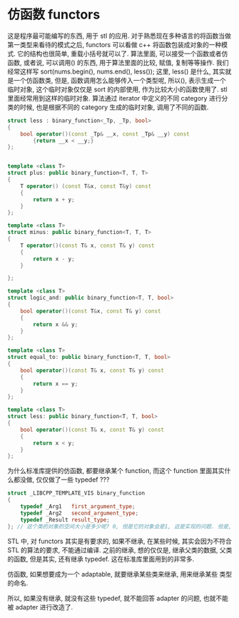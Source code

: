 # 仿函数 functors

这是程序最可能编写的东西, 用于 stl 的应用.
对于熟悉现在多种语言的将函数当做第一类型来看待的模式之后, functors 可以看做 c++ 将函数包装成对象的一种模式.
它的结构也很简单, 重载小括号就可以了.
算法里面, 可以接受一个函数或者仿函数, 或者说, 可以调用() 的东西, 用于算法里面的比较, 赋值, 复制等等操作.
我们经常这样写 sort(nums.begin(), nums.end(), less<int>());
这里, less<int>() 是什么, 其实就是一个仿函数类, 但是, 函数调用怎么能够传入一个类型呢, 所以(), 表示生成一个临时对象, 这个临时对象仅仅是 sort 的内部使用, 作为比较大小的函数使用了. stl 里面经常用到这样的临时对象. 算法通过 iterator 中定义的不同 category 进行分类的时候, 也是根据不同的 category 生成的临时对象, 调用了不同的函数.

```cpp
struct less : binary_function<_Tp, _Tp, bool>
{
    bool operator()(const _Tp& __x, const _Tp& __y) const
        {return __x < __y;}
};
```


```cpp

template <class T>
struct plus: public binary_function<T, T, T>
{
    T operator() (const T&x, const T&y) const
    {
        return x + y;
    }
};

template <class T>
struct minus: public binary_function<T, T, T>
{
    T operator()(const T& x, const T& y) const
    {
        return x - y;
    }

};

template <class T>
struct logic_and: public binary_function<T, T, bool>
{
    bool operator()(const T&x, const T& y) const
    {
        return x && y;
    }
};

template <class T>
struct equal_to: public binary_function<T, T, bool>
{
    bool operator()(const T& x, const T& y) const
    {
        return x == y;
    }
};

template <class T>
struct less: public binary_function<T, T, bool>
{
    bool operator()(const T& x, const T& y) const
    {
        return x < y;
    }
};

```

为什么标准库提供的仿函数, 都要继承某个 function, 而这个 function 里面其实什么都没做, 仅仅做了一些 typedef ???

``` cpp
struct _LIBCPP_TEMPLATE_VIS binary_function
{
    typedef _Arg1   first_argument_type;
    typedef _Arg2   second_argument_type;
    typedef _Result result_type;
}; // 这个类的对象的空间大小是多少呢? 0, 但是它的对象会是1, 这是实现的问题. 但是, 一旦他被继承了, 那么作为父类空间, 它还是0. 如果子类没有空间, 子类对象空间是1, 如果子类中有一个 char, 那么子类空间就是1, 而这个1指的是 char.
```

STL 中, 对 functors 其实是有要求的, 如果不继承, 在某些时候, 其实会因为不符合 STL 的算法的要求, 不能通过编译. 之前的继承, 想的仅仅是, 继承父类的数据, 父类的函数, 但是其实, 还有继承 typedef. 这在标准库里面用到的非常多.

仿函数, 如果想要成为一个 adaptable, 就要继承某些类来继承, 用来继承某些 类型的命名.

所以, 如果没有继承, 就没有这些 typedef, 就不能回答 adapter 的问题, 也就不能被 adapter 进行改造了.
